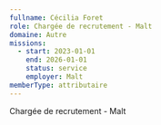 ```yaml
---
fullname: Cécilia Foret
role: Chargée de recrutement - Malt
domaine: Autre
missions:
  - start: 2023-01-01
    end: 2026-01-01
    status: service
    employer: Malt
memberType: attributaire
---
```

Chargée de recrutement - Malt